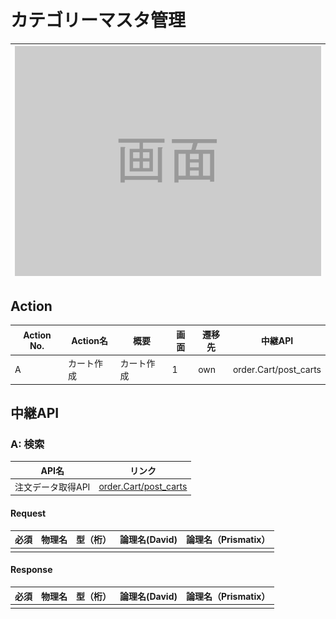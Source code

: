 # カテゴリーマスタ管理
|![画面](../../../../images/samplescreen.png)|
|:-:|

## Action

| Action No. | Action名 | 概要 | 画面 | 遷移先 | 中継API |
| --- | --- | --- | --- | --- | --- |
| A | カート作成 | カート作成 | 1 | own | order.Cart/post_carts |

## 中継API
### A: 検索

| API名 | リンク |
| --- | --- |
| 注文データ取得API | [order.Cart/post_carts](http://3.114.104.100/#/order.Cart/post_carts) |

#### Request

| 必須 | 物理名 | 型（桁） | 論理名(David) | 論理名（Prismatix） |
| --- | --- | --- | --- | --- |
| | | | | |

#### Response

| 必須 | 物理名 | 型（桁） | 論理名(David) | 論理名（Prismatix） |
| --- | --- | --- | --- | --- |
| | | | | |
